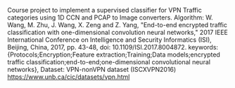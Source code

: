 Course project to implement a supervised classifier for VPN Traffic categories using 1D CCN and PCAP to Image converters.
Algorithm: W. Wang, M. Zhu, J. Wang, X. Zeng and Z. Yang, "End-to-end encrypted traffic classification with one-dimensional convolution neural networks," 2017 IEEE International Conference on Intelligence and Security Informatics (ISI), Beijing, China, 2017, pp. 43-48, doi: 10.1109/ISI.2017.8004872. keywords: {Protocols;Encryption;Feature extraction;Training;Data models;encrypted traffic classification;end-to-end;one-dimensional convolutional neural networks},
Dataset: VPN-nonVPN dataset (ISCXVPN2016) https://www.unb.ca/cic/datasets/vpn.html
